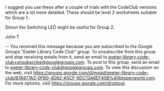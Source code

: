 

I suggest you use these after a couple of trials with the CodeClub versions which are a lot more detailed.  These should be level 2 worksheets suitable for Group 1..

Simon the Switching LED might be useful for Group 2.

John T

-- 
You received this message because you are subscribed to the Google Groups "Exeter Library Code Club" group.
To unsubscribe from this group and stop receiving emails from it, send an email to exeter-library-code-club+unsubscribe@googlegroups.com.
To post to this group, send an email to exeter-library-code-club@googlegroups.com.
To view this discussion on the web, visit https://groups.google.com/d/msgid/exeter-library-code-club/B7A977A2-0FB0-4D82-A5CF-6DC13A6EF40B%40btopenworld.com.
For more options, visit https://groups.google.com/d/optout.
